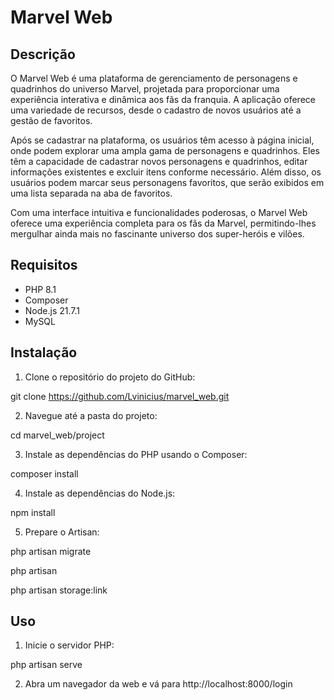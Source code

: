 # Marvel Web

## Descrição
O Marvel Web é uma plataforma de gerenciamento de personagens e quadrinhos do universo Marvel, projetada para proporcionar uma experiência interativa e dinâmica aos fãs da franquia. A aplicação oferece uma variedade de recursos, desde o cadastro de novos usuários até a gestão de favoritos.

Após se cadastrar na plataforma, os usuários têm acesso à página inicial, onde podem explorar uma ampla gama de personagens e quadrinhos. Eles têm a capacidade de cadastrar novos personagens e quadrinhos, editar informações existentes e excluir itens conforme necessário. Além disso, os usuários podem marcar seus personagens favoritos, que serão exibidos em uma lista separada na aba de favoritos.

Com uma interface intuitiva e funcionalidades poderosas, o Marvel Web oferece uma experiência completa para os fãs da Marvel, permitindo-lhes mergulhar ainda mais no fascinante universo dos super-heróis e vilões.

## Requisitos
- PHP 8.1
- Composer
- Node.js 21.7.1
- MySQL

## Instalação
1. Clone o repositório do projeto do GitHub:

git clone https://github.com/Lvinicius/marvel_web.git

2. Navegue até a pasta do projeto:

cd marvel_web/project

3. Instale as dependências do PHP usando o Composer:

composer install

4. Instale as dependências do Node.js:

npm install

5. Prepare o Artisan: 

php artisan migrate

php artisan 

php artisan storage:link

## Uso
1. Inicie o servidor PHP:

php artisan serve

2. Abra um navegador da web e vá para http://localhost:8000/login

